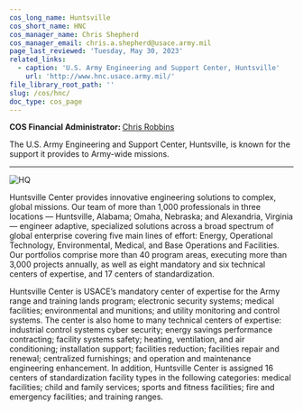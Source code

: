 ```yaml
---
cos_long_name: Huntsville
cos_short_name: HNC
cos_manager_name: Chris Shepherd
cos_manager_email: chris.a.shepherd@usace.army.mil
page_last_reviewed: 'Tuesday, May 30, 2023'
related_links:
  - caption: 'U.S. Army Engineering and Support Center, Huntsville'
    url: 'http://www.hnc.usace.army.mil/'
file_library_root_path: ''
slug: /cos/hnc/
doc_type: cos_page
---
```

<p>
  <strong>COS Financial Administrator: </strong><a href="mailto:christopher.d.robbins@usace.army.mil">Chris Robbins</a>
</p>
The U.S. Army Engineering and Support Center, Huntsville, is known for the support it provides to Army-wide missions.

- - -

![HQ](/admin/images/uploads/picsart_1435267137321.png "HQ")


Huntsville Center provides innovative engineering solutions to complex, global missions. Our team of more than 1,000 professionals in three locations — Huntsville, Alabama; Omaha, Nebraska; and Alexandria, Virginia — engineer adaptive, specialized solutions across a broad spectrum of global enterprise covering five main lines of effort: Energy, Operational Technology, Environmental, Medical, and Base Operations and Facilities. Our portfolios comprise more than 40 program areas, executing more than 3,000 projects annually, as well as eight mandatory and six technical centers of expertise, and 17 centers of standardization.

Huntsville Center is USACE’s mandatory center of expertise for the Army range and training lands program; electronic security systems; medical facilities; environmental and munitions; and utility monitoring and control systems. The center is also home to many technical centers of expertise: industrial control systems cyber security; energy savings performance contracting; facility systems safety; heating, ventilation, and air conditioning; installation support; facilities reduction; facilities repair and renewal; centralized furnishings; and operation and maintenance engineering enhancement. In addition, Huntsville Center is assigned 16 centers of standardization facility types in the following categories: medical facilities; child and family services; sports and fitness facilities; fire and emergency facilities; and training ranges.
